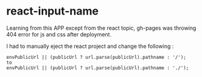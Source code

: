 # react-input-name
Learning from this APP except from the react topic, gh-pages was throwing 404 error for js and css after deployment. 

I had to manually eject the react project and change the following :

```The solution that I found it was in path config/path.js I only changed
envPublicUrl || (publicUrl ? url.parse(publicUrl).pathname : '/');
to
envPublicUrl || (publicUrl ? url.parse(publicUrl).pathname : './');
